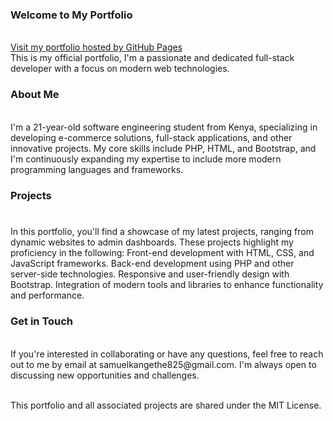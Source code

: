 <h3>Welcome to My Portfolio</h3><br>
<a href="https://vexx-bit.github.io/" target="blank">Visit my portfolio hosted by GitHub Pages</a><br>
This is my official portfolio, I'm a passionate and dedicated full-stack developer with a focus on modern web technologies.

<h3>About Me</h3><br>
I'm a 21-year-old software engineering student from Kenya, specializing in developing e-commerce solutions, full-stack applications, and other innovative projects. My core skills include PHP, HTML, and Bootstrap, and I'm continuously expanding my expertise to include more modern programming languages and frameworks.

<h3>Projects<h3></h3><br>
In this portfolio, you'll find a showcase of my latest projects, ranging from dynamic websites to admin dashboards. These projects highlight my proficiency in the following:
Front-end development with HTML, CSS, and JavaScript frameworks.
Back-end development using PHP and other server-side technologies.
Responsive and user-friendly design with Bootstrap.
Integration of modern tools and libraries to enhance functionality and performance.

<h3>Get in Touch</h3><br>
If you're interested in collaborating or have any questions, feel free to reach out to me by email at samuelkangethe825@gmail.com. I'm always open to discussing new opportunities and challenges.

<br>This portfolio and all associated projects are shared under the MIT License.
